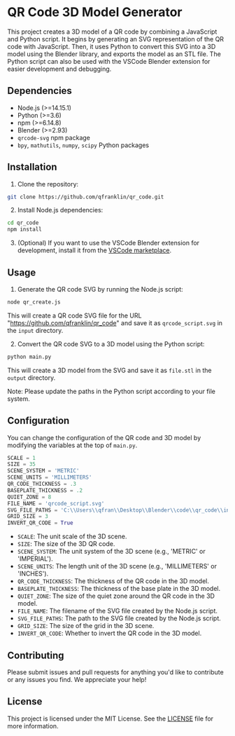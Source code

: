 # QR Code 3D Model Generator

This project creates a 3D model of a QR code by combining a JavaScript and Python script. It begins by generating an SVG representation of the QR code with JavaScript. Then, it uses Python to convert this SVG into a 3D model using the Blender library, and exports the model as an STL file. The Python script can also be used with the VSCode Blender extension for easier development and debugging.

## Dependencies

* Node.js (>=14.15.1)
* Python (>=3.6)
* npm (>=6.14.8)
* Blender (>=2.93)
* `qrcode-svg` npm package
* `bpy`, `mathutils`, `numpy`, `scipy` Python packages

## Installation

1. Clone the repository:

```bash
git clone https://github.com/qfranklin/qr_code.git
```

2. Install Node.js dependencies:

```bash
cd qr_code
npm install
```

3. (Optional) If you want to use the VSCode Blender extension for development, install it from the [VSCode marketplace](https://marketplace.visualstudio.com/items?itemName=JacquesLucke.blender-development).

## Usage

1. Generate the QR code SVG by running the Node.js script:

```bash
node qr_create.js
```

This will create a QR code SVG file for the URL "https://github.com/qfranklin/qr_code" and save it as `qrcode_script.svg` in the `input` directory.

2. Convert the QR code SVG to a 3D model using the Python script:

```bash
python main.py
```

This will create a 3D model from the SVG and save it as `file.stl` in the `output` directory.

Note: Please update the paths in the Python script according to your file system.

## Configuration

You can change the configuration of the QR code and 3D model by modifying the variables at the top of `main.py`.

```python
SCALE = 1
SIZE = 35
SCENE_SYSTEM = 'METRIC'
SCENE_UNITS = 'MILLIMETERS'
QR_CODE_THICKNESS = .3
BASEPLATE_THICKNESS = .2
QUIET_ZONE = 8
FILE_NAME = 'qrcode_script.svg'
SVG_FILE_PATHS = 'C:\\Users\\qfran\\Desktop\\Blender\\code\\qr_code\\input\\'+FILE_NAME
GRID_SIZE = 3
INVERT_QR_CODE = True
```

- `SCALE`: The unit scale of the 3D scene.
- `SIZE`: The size of the 3D QR code.
- `SCENE_SYSTEM`: The unit system of the 3D scene (e.g., 'METRIC' or 'IMPERIAL').
- `SCENE_UNITS`: The length unit of the 3D scene (e.g., 'MILLIMETERS' or 'INCHES').
- `QR_CODE_THICKNESS`: The thickness of the QR code in the 3D model.
- `BASEPLATE_THICKNESS`: The thickness of the base plate in the 3D model.
- `QUIET_ZONE`: The size of the quiet zone around the QR code in the 3D model.
- `FILE_NAME`: The filename of the SVG file created by the Node.js script.
- `SVG_FILE_PATHS`: The path to the SVG file created by the Node.js script.
- `GRID_SIZE`: The size of the grid in the 3D scene.
- `INVERT_QR_CODE`: Whether to invert the QR code in the 3D model.

## Contributing

Please submit issues and pull requests for anything you'd like to contribute or any issues you find. We appreciate your help!

## License

This project is licensed under the MIT License. See the [LICENSE](LICENSE) file for more information.